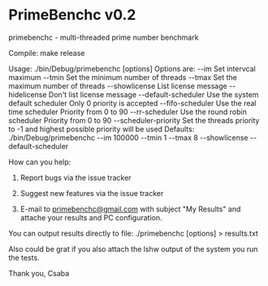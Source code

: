 PrimeBenchc v0.2
================

primebenchc - multi-threaded prime number benchmark

Compile: make release

Usage: ./bin/Debug/primebenchc [options]
Options are:
	--im <numeric>         Set intervcal maximum
	--tmin <numeric>       Set the minimum number of threads
	--tmax <numeric>       Set the maximum number of threads
	--showlicense          List license message
	--hidelicense          Don't list license message
	--default-scheduler    Use the system default scheduler
	                       Only 0 priority is accepted
	--fifo-scheduler       Use the real time scheduler
	                       Priority from 0 to 90
	--rr-scheduler         Use the round robin scheduler
	                       Priority from 0 to 90
	--scheduler-priority   Set the threads priority
	                       to -1 and highest possible
	                       priority will be used
Defaults: ./bin/Debug/primebenchc --im 100000 --tmin 1 --tmax 8 --showlicense --default-scheduler


How can you help:

1. Report bugs via the issue tracker

2. Suggest new features via the issue tracker

3. E-mail to <primebenchc@gmail.com> with subject "My Results" and attache your results and PC configuration.

You can output results directly to file: ./primebenchc [options] > results.txt

Also could be grat if you also attach the lshw output of the system you run the tests.


Thank you,
Csaba
